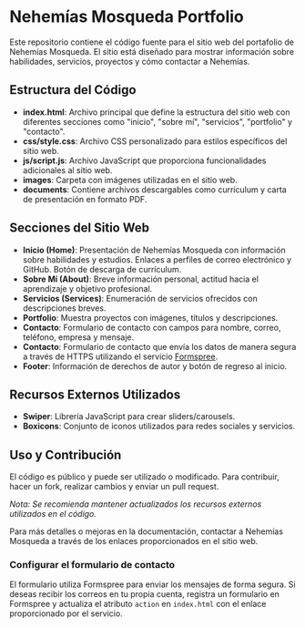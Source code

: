 # Nehemías Mosqueda Portfolio

Este repositorio contiene el código fuente para el sitio web del portafolio de Nehemías Mosqueda. El sitio está diseñado para mostrar información sobre habilidades, servicios, proyectos y cómo contactar a Nehemías.

## Estructura del Código

- **index.html**: Archivo principal que define la estructura del sitio web con diferentes secciones como "inicio", "sobre mí", "servicios", "portfolio" y "contacto".
- **css/style.css**: Archivo CSS personalizado para estilos específicos del sitio web.
- **js/script.js**: Archivo JavaScript que proporciona funcionalidades adicionales al sitio web.
- **images**: Carpeta con imágenes utilizadas en el sitio web.
- **documents**: Contiene archivos descargables como currículum y carta de presentación en formato PDF.

## Secciones del Sitio Web

- **Inicio (Home)**: Presentación de Nehemías Mosqueda con información sobre habilidades y estudios. Enlaces a perfiles de correo electrónico y GitHub. Botón de descarga de currículum.
- **Sobre Mí (About)**: Breve información personal, actitud hacia el aprendizaje y objetivo profesional.
- **Servicios (Services)**: Enumeración de servicios ofrecidos con descripciones breves.
- **Portfolio**: Muestra proyectos con imágenes, títulos y descripciones.
- **Contacto**: Formulario de contacto con campos para nombre, correo, teléfono, empresa y mensaje.
- **Contacto**: Formulario de contacto que envía los datos de manera segura a través de HTTPS utilizando el servicio [Formspree](https://formspree.io/).
- **Footer**: Información de derechos de autor y botón de regreso al inicio.

## Recursos Externos Utilizados

- **Swiper**: Librería JavaScript para crear sliders/carousels.
- **Boxicons**: Conjunto de iconos utilizados para redes sociales y servicios.

## Uso y Contribución

El código es público y puede ser utilizado o modificado. Para contribuir, hacer un fork, realizar cambios y enviar un pull request.

*Nota: Se recomienda mantener actualizados los recursos externos utilizados en el código.*

Para más detalles o mejoras en la documentación, contactar a Nehemías Mosqueda a través de los enlaces proporcionados en el sitio web.

### Configurar el formulario de contacto

El formulario utiliza Formspree para enviar los mensajes de forma segura. Si deseas recibir los correos en tu propia cuenta, registra un formulario en Formspree y actualiza el atributo `action` en `index.html` con el enlace proporcionado por el servicio.

